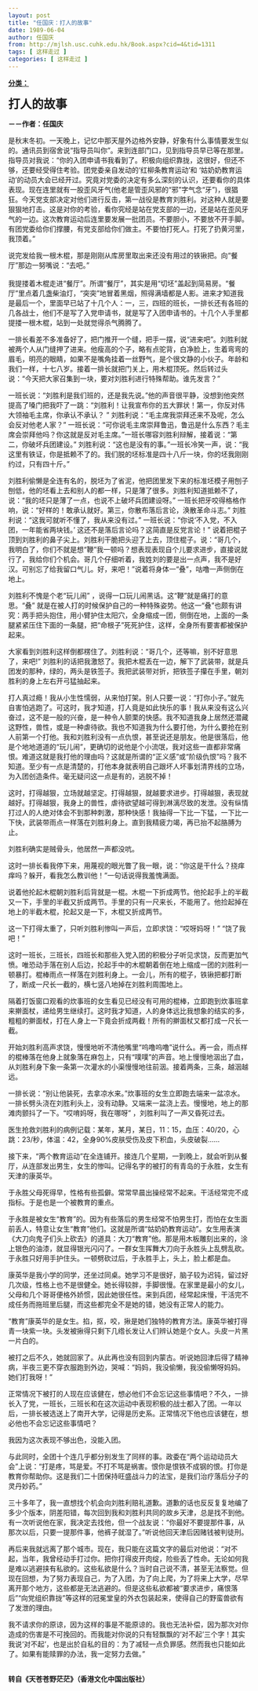 ```yaml
---
layout: post
title: "任国庆：打人的故事"
date: 1989-06-04
author: 任国庆
from: http://mjlsh.usc.cuhk.edu.hk/Book.aspx?cid=4&tid=1311
tags: [ 这样走过 ]
categories: [ 这样走过 ]
---
```


<div style="margin: 15px 10px 10px 0px;">
 <div>
  <span id="ctl00_ContentPlaceHolder1_chapter1_SubjectLabel" style="font-weight:bold;text-decoration:underline;">
   分类：
  </span>
 </div>
 <p>
  <strong>
   <font size="5">
    打人的故事
   </font>
  </strong>
 </p>
 <p>
  <strong>
   －－作者：任国庆
  </strong>
 </p>
 <p>
  是秋末冬初。一天晚上，记忆中那天屋外边格外安静，好象有什么事情要发生似的。通讯员到宿舍说“指导员叫你”。来到连部门口，见到指导员早已等在那里。指导员对我说：“你的入团申请书我看到了。积极向组织靠拢，这很好，但还不够，还要经受得住考验。团党委亲自发动的‘红柳条教育运动’和 ‘姑奶奶教育运动’的动员大会已经开过。究竟对党委的决定有多么深刻的认识，还要看你的具体表现。现在连里就有一股歪风牙气(他老是管歪风邪的“邪”字气念“牙”)，很猖狂。今天党支部决定对他们进行反击，第一战役是教育刘胜利。对这种人就是要狠狠地打击。这是对你的考验，看你究经是站在党支部的一边，还是站在歪风牙气的一边。这次教育运动后连里要发展一批团员。不要胆小，不要放不开手脚。有团党委给你们撑腰，有党支部给你们做主。不要怕打死人。打死了扔黄河里，我顶着。”
 </p>
 <p>
  说完发给我一根木棍，那是刚刚从库房里取出来还没有用过的铁锹把。向“餐厅”那边一努嘴说：“去吧。”
  <br/>
  <br/>
  我提搂着木棍走进“餐厅”。所谓“餐厅”，其实是用“切坯”盖起到简易房。“餐厅”里点着几盏柴油灯，“突突”地冒着黑烟，照得满墙都是人影。进来才知道我是最后一个，里面早已站了十几个人：一，三，四班的班长，一排长还有各班的几各战士，他们不是写了入党申请书，就是写了入团申请书的。十几个人手里都提搂一根木棍，站到一处就觉得杀气腾腾了。
 </p>
 <p>
  一排长看差不多准备好了，把门推开一个缝，把手一摆，说“进来吧”。刘胜利就被两个人从门缝押了进来。他瘦高的个子，略有点驼背，白净脸上，生着弯弯的眉毛，明亮的眼睛，如果不是嘴角挂着一丝野气，是个很文静的小伙子。年龄和我们一样，十七八岁。接着一排长就把门关上，用木棍顶死。然后转过头说：“今天把大家召集到一块，要对刘胜利进行特殊帮助。谁先发言？”
 </p>
 <p>
  一班长说：“刘胜利是我们班的，还是我先说。”他的声音很平静，没想到他突然提高了嗓门把我吓了一跳：“刘胜利！让我宣布你的五大罪状！第一，你反对伟大领袖毛主席，你承认不承认？ ” 刘胜利说：“毛主席我崇拜还来不及呢，怎么会反对他老人家？” 一班长说：“可你说毛主席崇拜鲁迅，鲁迅是什么东西？毛主席会崇拜他吗？你这就是反对毛主席。”一班长哪容刘胜利辩解，接着说：“第二，你破坏兵团建设。” 刘胜利说：“这也是没有的事。”一班长冷笑一声，说：“我这里有铁证，你是抵赖不了的。我们脱的坯标准是四十八斤一块，你的坯我刚刚约过，只有四十斤。”
 </p>
 <p>
  刘胜利偷懒是全连有名的，脱坯为了省泥，他把团里发下来的标准坯模子用刨子刨低，他的坯看上去和别人的都一样，只是薄了很多。刘胜利知道抵赖不了，说：“我的坯只是薄了一点，也说不上破坏兵团建设呀。” 一班长把牙咬得格格作响，说：“好样的！敢承认就好。第三，你散布落后言论，涣散革命斗志。” 刘胜利说：“这我可就听不懂了，我从来没有过。” 一班长说：“你说‘不入党，不入团，一年能省两块钱。’ 这还不是落后言论吗？这简直是反党言论！” 说着把棍子顶到刘胜利的鼻子尖上。刘胜利干脆把头迎了上去，顶住棍子。说：“哥几个，我明白了，你们不就是想“鞭”我一顿吗？想表现表现自个儿要求进步，直接说就行了，我给你们个机会。哥几个仔细听着，我姓刘的要是出一点声，我不是好汉。可别忘了给我留口气儿。好，来吧！”说着将身体一“叠”，咕噜一声侧倒在地上。
 </p>
 <p>
  刘胜利不愧是个老“玩儿闹” ，说得一口玩儿闹黑话。这“鞭”就是痛打的意思。“叠” 就是在被人打的时候保护自己的一种特殊姿势。他这一“叠”也颇有讲究：两手把头抱住，用小臂护住太阳穴，全身缩成一团，侧倒在地，上面的一条腿紧紧压住下面的一条腿，把“命根子”死死护住，这样，全身所有要害都被保护起来。
 </p>
 <p>
  大家看到刘胜利这样倒都楞住了。刘胜利说：“哥几个，还等嘛，别不好意思了，来吧!” 刘胜利的话把我激怒了。我把木棍丢在一边，解下了武装带，就是兵团发的那种，绿的，两头是铁签子。我把武装带对折，把铁签子攥在手里，朝刘胜利的身上左右开弓猛抽起来。
 </p>
 <p>
  打人真过瘾！我从小生性懦弱，从来怕打架。别人只要一说：“打你小子。”就先自害怕逃跑了。可这时，我才知道，打人竟是如此快乐的事！我从来没有这么兴奋过，这不是一般的兴奋，是一种令人颤栗的快感。我不知道我身上居然还潜藏这野性，兽性，或是一种虐待欲。我也不知道我为什么要打他，为什么要抢在别人前第一个打他。我和刘胜利没有一点仇恨，甚至说还是朋友。他是很落后，他是个地地道道的“玩儿闹”，更确切的说他是个小流氓，我对这些一直都非常痛恨。难道这就是我打他的理由吗？这就是所谓的“正义感”或“阶级仇恨”吗？我不知道。至少有一点是清楚的，打他本身就表明自己跟坏人坏事划清界线的立场，为入团创造条件。毫无疑问这一点是有的，逃脱不掉！
 </p>
 <p>
  这时，打得越狠，立场就越坚定。打得越狠，就越要求进步。打得越狠，表现就越好。打得越狠，我身上的兽性，虐待欲望越可得到淋漓尽致的发泄。没有纵情打过人的人绝对体会不到那种刺激，那种快感！我抽得一下比一下猛，一下比一下快，武装带雨点一样落在刘胜利身上。直到我精疲力竭，再已抬不起胳膊为止。
 </p>
 <p>
  刘胜利确实是贼骨头，他居然一声都没吭。
 </p>
 <p>
  这时一排长看我停下来，用蔑视的眼光瞥了我一眼，说：“你这是干什么？挠痒痒吗？躲开，看我怎么教训他！”一句话说得我羞愧满面。
 </p>
 <p>
  说着他抡起木棍朝刘胜利后背就是一棍。木棍一下折成两节。他抡起手上的半截又一下，手里的半截又折成两节。手里的只有一尺来长，不能用了。他捡起掉在地上的半截木棍，抡起又是一下，木棍又折成两节。
 </p>
 <p>
  这一下打得太重了，只听刘胜利惨叫一声后，立即求饶：“哎呀妈呀！” “饶了我吧！”
 </p>
 <p>
  这时一班长，三班长，四班长和那些入党入团的积极分子听见求饶，反而更加气愤。唯恐动手落在别人后边，抡起手中的木棍朝着倒在地上缩成一团的刘胜利一顿暴打。棍棒雨点一样落在刘胜利身上。一会儿，所有的棍子，铁锹把都打断了，断成一尺长一截的，横七竖八地掉在刘胜利周围地上。
 </p>
 <p>
  隔着打饭窗口观看的炊事班的女生看见已经没有可用的棍棒，立即跑到炊事班拿来擀面杖，递给男生继续打。这时我才知道，人的身体远比我想象的结实的多，粗粗的擀面杖，打在人身上一下竟会折成两截！所有的擀面杖又都打成一尺长一截。
 </p>
 <p>
  开始刘胜利高声求饶，慢慢地听不清他嘴里“呜噜呜噜”说什么。再一会，雨点样的棍棒落在他身上就象落在麻包上，只有“噗噗”的声音。地上慢慢地洇出了血，从刘胜利身下象一条第一次灌水的小渠慢慢地往前洇。接着两条，三条，越洇越远。
 </p>
 <p>
  一排长说：“别让他装死，去拿凉水来。”炊事班的女生立即跑去端来一盆凉水。一排长劈头浇在刘胜利头上，没有动静。又端来一盆浇上去。慢慢地，地上的那滩肉颤抖了一下。“哎唷妈呀，我在哪呀” ，刘胜利叫了一声又昏死过去。
 </p>
 <p>
  医生抢救刘胜利的病例记载：某年，某月，某日，11：15，血压：40/20，心跳：23/秒，体温：42，全身90%皮肤受伤及皮下积血，头皮破裂……
 </p>
 <p>
  接下来，“两个教育运动”在全连铺开。接连几个星期，一到晚上，就会听到从餐厅，从连部发出男生，女生的惨叫。记得名字的被打的有青岛的于永胜，女生有天津的康英华。
 </p>
 <p>
  于永胜父母死得早，性格有些孤僻。常常早晨出操经常不起来。干活经常完不成指标。于是也是一个被教育的重点。
 </p>
 <p>
  于永胜是被女生“教育”的。因为有些落后的男生经常不怕男生打，而怕在女生面前丢人，特意让女生“教育”他们。这就是所谓“姑奶奶教育运动”。女生用表演《大刀向鬼子们头上砍去》的道具：大刀“教育”他。那是用木板雕刻出来的，涂上银色的油漆，就显得银光闪闪了。一群女生挥舞大刀向于永胜头上乱劈乱砍。于永胜只好用手护住头。一顿劈砍过后，于永胜手上，头上，脸上都是血。
 </p>
 <p>
  康英华是我小学的同学，还坐过同桌。她学习不是很好，脑子较为迟钝，留过好几次级，性格上也不是很健全。她长得较胖，手脚很慢。在家里是最小的女儿，父母和几个哥哥便格外娇惯，因此她很任性。来到兵团，经常起床慢，干活完不成任务而拖班里后腿，而这些都完全不是她的错，她没有正常人的能力。
 </p>
 <p>
  “教育”康英华的是女生。掐，抠，咬，揪是她们独特的教育方法。康英华被打得青一块紫一块。头发被揪得只剩下几绺长发让人们辨认她是个女人。头皮一片黑一片白的。
 </p>
 <p>
  被打之后不久，她就回家了。从此再也没有回到内蒙古。听说她回津后得了精神病，半夜三更不穿衣服跑到外边，哭喊：“妈妈，我没偷懒，我没偷懒呀妈妈。她们打我呀！”
 </p>
 <p>
  正常情况下被打的人现在应该健在，想必他们不会忘记这些事情吧？不久，一排长入了党，一班长，三班长和在这次运动中表现积极的战士都入了团。一年以后，一排长被选送上了南开大学，记得是历史系。正常情况下他也应该健在，想必他也不会忘记这些事情吧？
 </p>
 <p>
  我因为这次表现不够出色，没能入团。
 </p>
 <p>
  与此同时，全团十个连几乎都分别发生了同样的事。政委在“两个运动动员大会”上说：“打是疼，骂是爱。不打不骂是祸害。恨你是恨铁不成钢的恨。打你是教育你帮助你。这是我们二十团保持旺盛战斗力的法宝，是我们治疗落后分子的灵丹妙药。”
 </p>
 <p>
  三十多年了，我一直想找个机会向刘胜利赔礼道歉。道歉的话也反反复复地编了多少个版本，阴差阳错，每次回到我和刘胜利共同的故乡天津，总是找不到他。有一次听说他在家，我决定去找他，但一个战友说：“你最好不要提那件事，从那次以后，只要一提那件事，他裤子就湿了。”听说他回天津后因赌钱被判徒刑。
 </p>
 <p>
  再后来我就远离了那个城市。现在，我只能在这篇文字的最后对他说：“对不起，当年，我曾经动手打过你。把你打得皮开肉绽，险些丢了性命。无论如何我是难以逃避挟有私欲的。这些私欲是什么？当时自己说不清，甚至无法察觉。但现在回想，为了努力表现自己，为了入团，为了向上爬，为了将来上大学，尽早离开那个地方，这些都是无法逃避的。但是这些私欲都被“要求进步，痛恨落后”“向党组织靠拢”等这样的冠冕堂皇的外衣包装起来，使得自己的野蛮兽欲有了发泄的理由。
 </p>
 <p>
  我不请求你的原谅，因为这样的事是不能原谅的。我也无法补偿，因为那次对你造成的伤害是不可挽回的。而我能对你说的只有轻飘飘的‘对不起’三个字！其实我说‘对不起’，也是出於自私的目的：为了减轻一点负罪感。然而我也只能如此了。如果有能赎罪的办法，我一定努力去做。”
 </p>
 <p>
  <br/>
  <strong>
   转自《天苍苍野茫茫》（香港文化中国出版社）
  </strong>
 </p>
</div>


